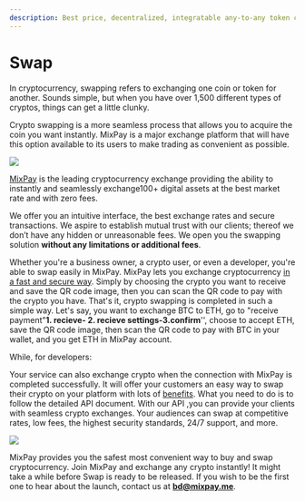 ```yaml
---
description: Best price, decentralized, integratable any-to-any token conversion.
---
```


# Swap

In cryptocurrency, swapping refers to exchanging one coin or token for another. Sounds simple, but when you have over 1,500 different types of cryptos, things can get a little clunky.

Crypto swapping is a more seamless process that allows you to acquire the coin you want instantly. MixPay is a major exchange platform that will have this option available to its users to make trading as convenient as possible.

![](https://raw.githubusercontent.com/mixpayme/mixpay-docs/master/images/nqjnsop.png)

[MixPay](../../about-us/more-about-mixpay.md) is the leading cryptocurrency exchange providing the ability to instantly and seamlessly exchange100+ digital assets at the best market rate and with zero fees.

We offer you an intuitive interface, the best exchange rates and secure transactions. We aspire to establish mutual trust with our clients; thereof we don’t have any hidden or unreasonable fees. We open you the swapping solution **without any limitations or additional fees**.

Whether you're a business owner, a crypto user, or even a developer, you're able to swap easily in MixPay. MixPay lets you exchange cryptocurrency [in a fast and secure way](../../getting-started/guide.md). Simply by choosing the  crypto you want to receive and save the QR code image, then you can scan the QR code to pay with the crypto you have. That's it, crypto swapping is completed in such a simple way. Let's  say, you want to exchange BTC to ETH, go to "receive payment"**1. recieve- 2. recieve settings-3.confirm**'', choose to accept ETH, save the QR code image, then scan  the QR code to pay with BTC in your wallet, and you get ETH in MixPay account.

While, for developers:

Your service can also exchange crypto when the connection with MixPay is completed successfully.  It will offer your customers an easy way to swap their crypto on your platform with lots of [benefits](benefits.md). What you need to do is to follow the detailed API document. With our API ,you can provide your clients with seamless crypto exchanges. Your audiences can swap at competitive rates, low fees, the highest security standards, 24/7 support, and more.

![](https://raw.githubusercontent.com/mixpayme/mixpay-docs/master/images/ymceoni.png)

MixPay provides you the safest most convenient way to buy and swap cryptocurrency. Join MixPay and exchange any crypto instantly! It might take a while before Swap is ready to be released. If you wish to be the first one to hear about the launch, contact us at [**bd@mixpay.me**](mailto:bd@mixpay.me).